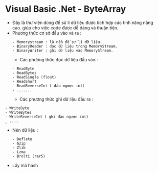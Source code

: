 # Visual Basic .Net - ByteArray
* Đây là thư viện dùng để sử lí dữ liệu được tích hợp các tính năng nâng cao. giúp cho việc code được dễ dàng và thuận tiện.
* Phương thức cơ sở đầu vào và ra :
  ```
  - Memorystream : là nền để sử lí dữ liệu.
  - BinaryReader : đọc dữ liệu trong MemoryStream.
  - BinaryWriter : ghi dữ liệu vào MemoryStream.
  ```
  * Các phương thức đọc dữ liệu đầu vào :
  ```
  - ReadByte
  - ReadBytes
  - ReadSingle (float)
  - ReadShort
  - ReadReverseInt ( đảo ngược int)
  - .......
  ```
  * Các phương thức ghi dữ liệu đầu ra :
```
- WriteByte
- WriteBytes
- WriteReverseInt ( ghi đảo ngược int)
_ ....
```
* Nén dữ liệu : 
  ```
  - Deflate
  - Gzip
  - Zlib
  - Lzma
  - Brolti (rar5)
  ```
* Lấy mã hash
